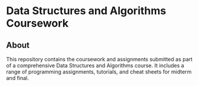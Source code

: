 # Data Structures and Algorithms Coursework

## About

This repository contains the coursework and assignments submitted as part of a comprehensive Data Structures and Algorithms course. It includes a range of programming assignments, tutorials, and cheat sheets for midterm and final.
